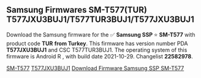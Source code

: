 <h2>Samsung Firmwares SM-T577(TUR) T577JXU3BUJ1/T577TUR3BUJ1/T577JXU3BUJ1</h2>
Download the Samsung firmware for the ✅ <strong>Samsung SSP </strong> ⭐ <strong>SM-T577</strong> with product code <strong>TUR</strong> <strong> from Turkey</strong>. This firmware has version number PDA <strong>T577JXU3BUJ1</strong> and CSC T577TUR3BUJ1. The operating system of this firmware is Android R , with build date 2021-10-29. Changelist <strong>22582978</strong>.


[SM-T577](https://samfirm.shop/samsung/model/SM-T577)
[T577JXU3BUJ1](https://samfirm.shop/samsung/pda/T577JXU3BUJ1)
[Download Firmware Samsung SSP SM-T577](https://samfirm.shop/samsung/firmware/469814)
